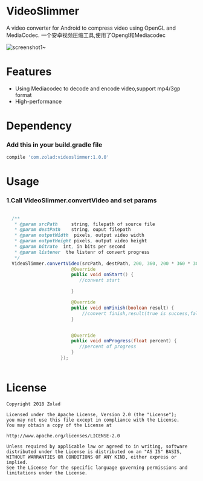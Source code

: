 VideoSlimmer
==============
A video converter for Android to compress video using OpenGL and MediaCodec. 一个安卓视频压缩工具,使用了Opengl和Mediacodec

![screenshot1~](https://raw.github.com/zolad/VideoSlimmer/master/screenshot/screenshot_1.gif)

Features
==============
- Using Mediacodec to decode and encode video,support mp4/3gp format
- High-performance


Dependency
==============
### Add this in your build.gradle file 
```gradle
compile 'com.zolad:videoslimmer:1.0.0'
```

Usage
==============
### 1.Call VideoSlimmer.convertVideo and set params


```java

  /**
   * @param srcPath     string, filepath of source file
   * @param destPath    string, ouput filepath
   * @param outputWidth  pixels, output video width
   * @param outputHeight pixels, output video height
   * @param bitrate  int, in bits per second
   * @param listener  the listenr of convert progress
   */
  VideoSlimmer.convertVideo(srcPath, destPath, 200, 360, 200 * 360 * 30, new VideoSlimmer.ProgressListener() {
                        @Override
                        public void onStart() {
                           //convert start

                        }

                        @Override
                        public void onFinish(boolean result) {
                            //convert finish,result(true is success,false is fail)
                        }


                        @Override
                        public void onProgress(float percent) {
                           //percent of progress
                        }
                    });
        
```


License
==============

    Copyright 2018 Zolad

    Licensed under the Apache License, Version 2.0 (the "License");
    you may not use this file except in compliance with the License.
    You may obtain a copy of the License at

    http://www.apache.org/licenses/LICENSE-2.0

    Unless required by applicable law or agreed to in writing, software
    distributed under the License is distributed on an "AS IS" BASIS,
    WITHOUT WARRANTIES OR CONDITIONS OF ANY KIND, either express or implied.
    See the License for the specific language governing permissions and
    limitations under the License.
